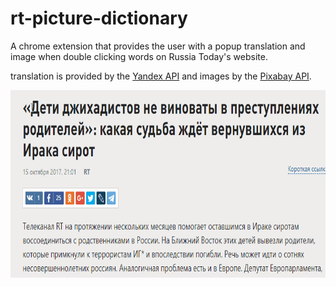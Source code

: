 # rt-picture-dictionary
A chrome extension that provides the user with a popup translation and image when double clicking words on Russia Today's website. 

translation is provided by the [Yandex API](https://translate.yandex.com/) and images by the [Pixabay API](https://pixabay.com).


<img src='https://github.com/tscales/rt-picture-dictionary/blob/master/example.gif' width= '700' height ='300'/> 
